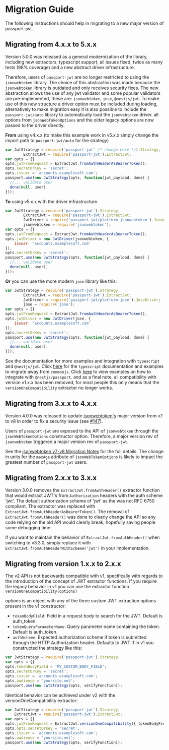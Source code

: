 # Migration Guide

The following instructions should help in migrating to a new major version of
passport-jwt.

## Migrating from 4.x.x to 5.x.x

Version 5.0.0 was released as a general modernization of the library, including new extractors, typescript support, all issues fixed,
twice as many tests (98% coverage) and a new abstract driver infrastructure.

Therefore, users of `passport-jwt` are no longer restricted to using the `jsonwebtoken` library.
The choice of this abstraction was made because the `jsonwebtoken` library is outdated and only receives security fixes.
The new abstraction allows the use of any jwt validator and some popular validators are pre-implemented,
these are: `jsonwebtoken`, `jose`, `@nestjs/jwt`. To make use of this new structure a driver option must be included during loading,
alternatively to make migration easy it is also possible to include the `passport-jwt/auto` library to automatically load the `jsonwebtoken` driver.
all options from `jsonWebTokenOptions` and the older legacy options are now passed to the driver directly.

**From** using v4.x.x (to make this example work in v5.x.x simply change the import path to `passport-jwt/auto` for the strategy)
```javascript
var JwtStrategy = require('passport-jwt' /* change here */).Strategy,
        ExtractJwt = require('passport-jwt').ExtractJwt;
var opts = {}
opts.jwtFromRequest = ExtractJwt.fromAuthHeaderAsBearerToken();
opts.secretOrKey = 'secret';
opts.issuer = 'accounts.examplesoft.com';
passport.use(new JwtStrategy(opts, function(jwt_payload, done) {
  //... validate user
  done(null, user)
}));
```
**To** using v5.x.x with the driver infrastructure.
```javascript
var JwtStrategy = require('passport-jwt').Strategy,
        ExtractJwt = require('passport-jwt').ExtractJwt;
        JwtDriver = require('passport-jwt/platform-jsonwebtoken').JsonWebTokenDriver;
        jsonwebtoken = require('jsonwebtoken');
var opts = {}
opts.jwtFromRequest = ExtractJwt.fromAuthHeaderAsBearerToken();
opts.jwtDriver = new JwtDriver(jsonwebtoken, {
    issuer: 'accounts.examplesoft.com'
});
opts.secretOrKey = 'secret';
passport.use(new JwtStrategy(opts, function(jwt_payload, done) {
  //... validate user
  done(null, user);
}));
```
**Or** you can use the more modern `jose` library like this:
```javascript
var JwtStrategy = require('passport-jwt').Strategy,
        ExtractJwt = require('passport-jwt').ExtractJwt;
        JwtDriver = require('passport-jwt/platform-jose').JoseDriver;
        jose = require('jose');
var opts = {}
opts.jwtFromRequest = ExtractJwt.fromAuthHeaderAsBearerToken();
opts.jwtDriver = new JwtDriver(jose, {
    issuer: 'accounts.examplesoft.com'
});
opts.secretOrKey = 'secret';
passport.use(new JwtStrategy(opts, function(jwt_payload, done) {
  //... validate user
  done(null, user);
}));
```
See the documentation for more examples and integration with `typescript` and `@nestjs/jwt`. 
Click [here](typescript.md) for the `typescript` documentation and examples to migrate away from `commonjs`. 
Click [here](nestjs.md) to view examples on how to integrate with `@nestjs/passport`. 
and as a final note, all compatibility with version v1.x.x has been removed, 
for most people this only means that the `versionOneCompatibility` extractor no longer works. 

## Migrating from 3.x.x to 4.x.x

Version 4.0.0 was released to update [jsonwebtoken's](https://github.com/auth0/node-jsonwebtoken)
major version from v7 to v8 in order to fix a security issue (see
[#147](https://github.com/mikenicholson/passport-jwt/issues/147)).

Users of `passport-jwt` are exposed to the API of `jsonwebtoken` through the `jsonWebTokenOptions`
constructor option.  Therefore, a major version rev of `jsonwebtoken` triggered a major version rev
of `passport-jwt`.

See the
[jsonwebtoken v7-v8 Migration Notes](https://github.com/auth0/node-jsonwebtoken/wiki/Migration-Notes:-v7-to-v8)
for the full details. The change in units for the `maxAge` attribute of `jsonWebTokenOptions` is
likely to impact the greatest number of `passport-jwt` users.

## Migrating from 2.x.x to 3.x.x

Version 3.0.0 removes the `ExtractJwt.fromAuthHeader()` extractor function that would extract
JWT's from `Authorization` headers with the auth scheme 'jwt'. The default authorization scheme
of 'jwt' as the was not RFC 6750 compliant.  The extractor was replaced with 
`ExtractJwt.fromAuthHeaderAsBearerToken()`.  The removal of `ExtractJwt.fromAuthHeader()` was done
to clearly change the API so any code relying on the old API would clearly break, hopefully saving
people some debugging time.

If you want to maintain the behavior of `ExtractJwt.fromAuthHeader()` when switching to v3.3.0, simply 
replace it with `ExtractJwt.fromAuthHeaderWithScheme('jwt')` in your implementation.

## Migrating from version 1.x.x to 2.x.x

The v2 API is not backwards compatible with v1, specifically with regards to the introduction
of the concept of JWT extractor functions.  If you require the legacy behavior in v1 you can use
the extractor function ```versionOneCompatibility(options)```

*options* is an object with any of the three custom JWT extraction options present in the v1
constructor:
* `tokenBodyField`: Field in a request body to search for the JWT.
  Default is auth_token.
* `tokenQueryParameterName`: Query parameter name containing the token.
  Default is auth_token.
* `authScheme`: Expected authorization scheme if token is submitted through
  the HTTP Authorization header. Defaults to JWT 
If in v1 you constructed the strategy like this:

```js
var JwtStrategy = require('passport-jwt').Strategy;
var opts = {}
opts.tokenBodyField = 'MY_CUSTOM_BODY_FIELD';
opts.secretOrKey = 'secret';
opts.issuer = 'accounts.examplesoft.com';
opts.audience = 'yoursite.net';
passport.use(new JwtStrategy(opts, verifyFunction));
```

Identical behavior can be achieved under v2 with the versionOneCompatibility extractor:

```js
var JwtStrategy = require('passport-jwt').Strategy,
    ExtractJwt = require('passport-jwt').ExtractJwt;
var opts = {}
opts.jwtFromRequest = ExtractJwt.versionOneCompatibility({ tokenBodyField = 'MY_CUSTOM_BODY_FIELD' });
opts.opts.secretOrKey = 'secret';
opts.issuer = 'accounts.examplesoft.com';
opts.audience = 'yoursite.net';
passport.use(new JwtStrategy(opts, verifyFunction));
```
